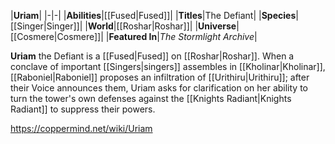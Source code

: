 |**Uriam**|
|-|-|
|**Abilities**|[[Fused\|Fused]]|
|**Titles**|The Defiant|
|**Species**|[[Singer\|Singer]]|
|**World**|[[Roshar\|Roshar]]|
|**Universe**|[[Cosmere\|Cosmere]]|
|**Featured In**|*The Stormlight Archive*|

**Uriam** the Defiant is a [[Fused\|Fused]] on [[Roshar\|Roshar]].
When a conclave of important [[Singers\|singers]] assembles in [[Kholinar\|Kholinar]], [[Raboniel\|Raboniel]] proposes an infiltration of [[Urithiru\|Urithiru]]; after their Voice announces them, Uriam asks for clarification on her ability to turn the tower's own defenses against the [[Knights Radiant\|Knights Radiant]] to suppress their powers.



https://coppermind.net/wiki/Uriam